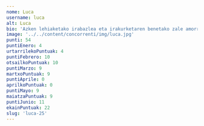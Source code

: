 ```yaml
---
nome: Luca
username: luca
alt: Luca
bio: 'Azken lehiaketako irabazlea eta irakurketaren benetako zale amorratua, Luca beti dabil liburuen artean murgilduta, istorio berriak eta ezagutzak deskubritzen. Irakurtzea abentura gisa hartzen du, eta bere jakin-minak generoz genero eramaten du. 14 urterekin dagoeneko irakurtzeko erronkak gustuko ditu, eta aurten ere tituluari eusteko prest dago! 📚🏆🚀'
image: '../../content/concorrenti/img/luca.jpg'
punti: 54
puntiEnero: 4
urtarrilekoPuntuak: 4
puntiFebrero: 10
otsailkoPuntuak: 10
puntiMarzo: 9
martxoPuntuak: 9
puntiAprile: 0
aprilkoPuntuak: 0
puntiMayo: 9
maiatzaPuntuak: 9
puntiJunio: 11
ekainPuntuak: 22
slug: 'luca-25'
---
```

